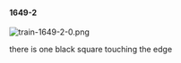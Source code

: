 #### 1649-2
![train-1649-2-0.png](https://github.com/lil-lab/nlvr/raw/master/nlvr/train/images/18/train-1649-2-0.png "train-1649-2-0.png")

there is one black square touching the edge